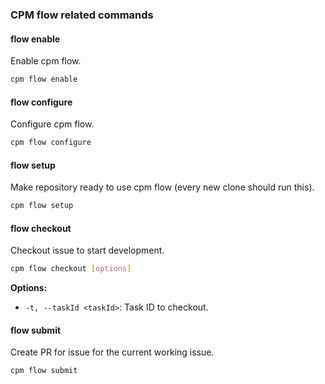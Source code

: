 ### CPM flow related commands

#### flow enable

Enable cpm flow.

```bash
cpm flow enable
```

#### flow configure

Configure cpm flow.

```bash
cpm flow configure
```

#### flow setup

Make repository ready to use cpm flow (every new clone should run this).

```bash
cpm flow setup
```

#### flow checkout

Checkout issue to start development.

```bash
cpm flow checkout [options]
```

**Options:**
- `-t, --taskId <taskId>`: Task ID to checkout.

#### flow submit

Create PR for issue for the current working issue.

```bash
cpm flow submit
```